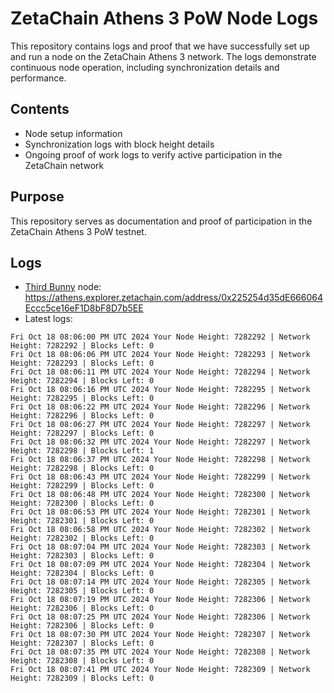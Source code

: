 # ZetaChain Athens 3 PoW Node Logs
This repository contains logs and proof that we have successfully set up and run a node on the ZetaChain Athens 3 network. The logs demonstrate continuous node operation, including synchronization details and performance.

## Contents
- Node setup information
- Synchronization logs with block height details
- Ongoing proof of work logs to verify active participation in the ZetaChain network

## Purpose
This repository serves as documentation and proof of participation in the ZetaChain Athens 3 PoW testnet.

## Logs

- [Third Bunny](https://thirdbunny.xyz/) node: https://athens.explorer.zetachain.com/address/0x225254d35dE666064Eccc5ce16eF1D8bF8D7b5EE
- Latest logs:
```
Fri Oct 18 08:06:00 PM UTC 2024 Your Node Height: 7282292 | Network Height: 7282292 | Blocks Left: 0
Fri Oct 18 08:06:06 PM UTC 2024 Your Node Height: 7282293 | Network Height: 7282293 | Blocks Left: 0
Fri Oct 18 08:06:11 PM UTC 2024 Your Node Height: 7282294 | Network Height: 7282294 | Blocks Left: 0
Fri Oct 18 08:06:16 PM UTC 2024 Your Node Height: 7282295 | Network Height: 7282295 | Blocks Left: 0
Fri Oct 18 08:06:22 PM UTC 2024 Your Node Height: 7282296 | Network Height: 7282296 | Blocks Left: 0
Fri Oct 18 08:06:27 PM UTC 2024 Your Node Height: 7282297 | Network Height: 7282297 | Blocks Left: 0
Fri Oct 18 08:06:32 PM UTC 2024 Your Node Height: 7282297 | Network Height: 7282298 | Blocks Left: 1
Fri Oct 18 08:06:37 PM UTC 2024 Your Node Height: 7282298 | Network Height: 7282298 | Blocks Left: 0
Fri Oct 18 08:06:43 PM UTC 2024 Your Node Height: 7282299 | Network Height: 7282299 | Blocks Left: 0
Fri Oct 18 08:06:48 PM UTC 2024 Your Node Height: 7282300 | Network Height: 7282300 | Blocks Left: 0
Fri Oct 18 08:06:53 PM UTC 2024 Your Node Height: 7282301 | Network Height: 7282301 | Blocks Left: 0
Fri Oct 18 08:06:58 PM UTC 2024 Your Node Height: 7282302 | Network Height: 7282302 | Blocks Left: 0
Fri Oct 18 08:07:04 PM UTC 2024 Your Node Height: 7282303 | Network Height: 7282303 | Blocks Left: 0
Fri Oct 18 08:07:09 PM UTC 2024 Your Node Height: 7282304 | Network Height: 7282304 | Blocks Left: 0
Fri Oct 18 08:07:14 PM UTC 2024 Your Node Height: 7282305 | Network Height: 7282305 | Blocks Left: 0
Fri Oct 18 08:07:19 PM UTC 2024 Your Node Height: 7282306 | Network Height: 7282306 | Blocks Left: 0
Fri Oct 18 08:07:25 PM UTC 2024 Your Node Height: 7282306 | Network Height: 7282306 | Blocks Left: 0
Fri Oct 18 08:07:30 PM UTC 2024 Your Node Height: 7282307 | Network Height: 7282307 | Blocks Left: 0
Fri Oct 18 08:07:35 PM UTC 2024 Your Node Height: 7282308 | Network Height: 7282308 | Blocks Left: 0
Fri Oct 18 08:07:41 PM UTC 2024 Your Node Height: 7282309 | Network Height: 7282309 | Blocks Left: 0
```
